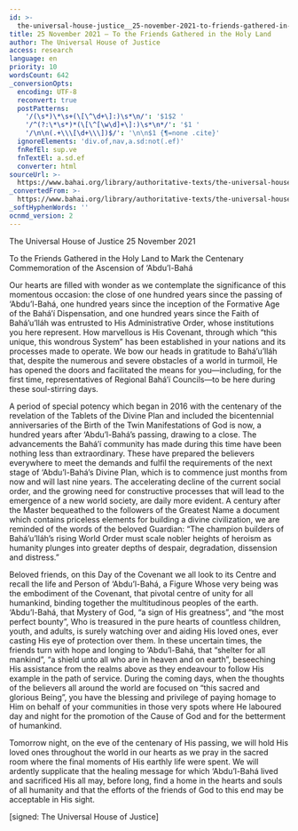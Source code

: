 ```yaml
---
id: >-
  the-universal-house-justice__25-november-2021-to-friends-gathered-in-holy-land__2989438461__en
title: 25 November 2021 – To the Friends Gathered in the Holy Land
author: The Universal House of Justice
access: research
language: en
priority: 10
wordsCount: 642
_conversionOpts:
  encoding: UTF-8
  reconvert: true
  postPatterns:
    '/(\s*)\*\s+(\[\^\d+\]:)\s*\n/': '$1$2 '
    '/^(?:\*\s*)*(\[\^[\w\d]+\]:)\s*\n*/': '$1 '
    '/\n\n(.+\\\[\d+\\\])$/': '\n\n$1 {¶=none .cite}'
  ignoreElements: 'div.of,nav,a.sd:not(.ef)'
  fnRefEl: sup.ve
  fnTextEl: a.sd.ef
  converter: html
sourceUrl: >-
  https://www.bahai.org/library/authoritative-texts/the-universal-house-of-justice/messages/20211125_001/20211125_001.xhtml
_convertedFrom: >-
  https://www.bahai.org/library/authoritative-texts/the-universal-house-of-justice/messages/20211125_001/20211125_001.xhtml
_softHyphenWords: ''
ocnmd_version: 2
---
```

The Universal House of Justice
25 November 2021

To the Friends Gathered in the Holy Land
to Mark the Centenary Commemoration
of the Ascension of ‘Abdu’l-Bahá

Our hearts are filled with wonder as we contemplate the significance of this momentous occasion: the close of one hundred years since the passing of ‘Abdu’l-Bahá, one hundred years since the inception of the Formative Age of the Bahá’í Dispensation, and one hundred years since the Faith of Bahá’u’lláh was entrusted to His Administrative Order, whose institutions you here represent. How marvellous is His Covenant, through which “this unique, this wondrous System” has been established in your nations and its processes made to operate. We bow our heads in gratitude to Bahá’u’lláh that, despite the numerous and severe obstacles of a world in turmoil, He has opened the doors and facilitated the means for you—including, for the first time, representatives of Regional Bahá’í Councils—to be here during these soul-stirring days.

A period of special potency which began in 2016 with the centenary of the revelation of the Tablets of the Divine Plan and included the bicentennial anniversaries of the Birth of the Twin Manifestations of God is now, a hundred years after ‘Abdu’l-Bahá’s passing, drawing to a close. The advancements the Bahá’í community has made during this time have been nothing less than extraordinary. These have prepared the believers everywhere to meet the demands and fulfil the requirements of the next stage of ‘Abdu’l-Bahá’s Divine Plan, which is to commence just months from now and will last nine years. The accelerating decline of the current social order, and the growing need for constructive processes that will lead to the emergence of a new world society, are daily more evident. A century after the Master bequeathed to the followers of the Greatest Name a document which contains priceless elements for building a divine civilization, we are reminded of the words of the beloved Guardian: “The champion builders of Bahá’u’lláh’s rising World Order must scale nobler heights of heroism as humanity plunges into greater depths of despair, degradation, dissension and distress.”

Beloved friends, on this Day of the Covenant we all look to its Centre and recall the life and Person of ‘Abdu’l-Bahá, a Figure Whose very being was the embodiment of the Covenant, that pivotal centre of unity for all humankind, binding together the multitudinous peoples of the earth. ‘Abdu’l-Bahá, that Mystery of God, “a sign of His greatness”, and “the most perfect bounty”, Who is treasured in the pure hearts of countless children, youth, and adults, is surely watching over and aiding His loved ones, ever casting His eye of protection over them. In these uncertain times, the friends turn with hope and longing to ‘Abdu’l-Bahá, that “shelter for all mankind”, “a shield unto all who are in heaven and on earth”, beseeching His assistance from the realms above as they endeavour to follow His example in the path of service. During the coming days, when the thoughts of the believers all around the world are focused on “this sacred and glorious Being”, you have the blessing and privilege of paying homage to Him on behalf of your communities in those very spots where He laboured day and night for the promotion of the Cause of God and for the betterment of humankind.

Tomorrow night, on the eve of the centenary of His passing, we will hold His loved ones throughout the world in our hearts as we pray in the sacred room where the final moments of His earthly life were spent. We will ardently supplicate that the healing message for which ‘Abdu’l-Bahá lived and sacrificed His all may, before long, find a home in the hearts and souls of all humanity and that the efforts of the friends of God to this end may be acceptable in His sight.

\[signed: The Universal House of Justice\]
